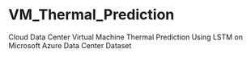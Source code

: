 # VM_Thermal_Prediction
Cloud Data Center Virtual Machine Thermal Prediction Using LSTM on Microsoft Azure Data Center Dataset 
